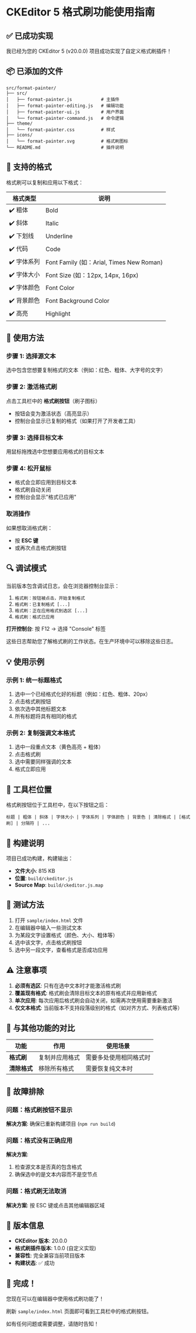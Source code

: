 # CKEditor 5 格式刷功能使用指南

## ✅ 已成功实现

我已经为您的 CKEditor 5 (v20.0.0) 项目成功实现了自定义格式刷插件！

## 📦 已添加的文件

```
src/format-painter/
├── src/
│   ├── format-painter.js           # 主插件
│   ├── format-painter-editing.js   # 编辑功能
│   ├── format-painter-ui.js        # 用户界面
│   └── format-painter-command.js   # 命令逻辑
├── theme/
│   └── format-painter.css          # 样式
├── icons/
│   └── format-painter.svg          # 格式刷图标
└── README.md                       # 插件说明
```

## 🎨 支持的格式

格式刷可以复制和应用以下格式：

| 格式类型 | 说明 |
|---------|------|
| ✔️ 粗体 | Bold |
| ✔️ 斜体 | Italic |
| ✔️ 下划线 | Underline |
| ✔️ 代码 | Code |
| ✔️ 字体系列 | Font Family (如：Arial, Times New Roman) |
| ✔️ 字体大小 | Font Size (如：12px, 14px, 16px) |
| ✔️ 字体颜色 | Font Color |
| ✔️ 背景颜色 | Font Background Color |
| ✔️ 高亮 | Highlight |

## 🚀 使用方法

### 步骤 1: 选择源文本
选中包含您想要复制格式的文本（例如：红色、粗体、大字号的文字）

### 步骤 2: 激活格式刷
点击工具栏中的 **格式刷按钮**（刷子图标）
- 按钮会变为激活状态（高亮显示）
- 控制台会显示已复制的格式（如果打开了开发者工具）

### 步骤 3: 选择目标文本
用鼠标拖拽选中您想要应用格式的目标文本

### 步骤 4: 松开鼠标
- 格式会立即应用到目标文本
- 格式刷自动关闭
- 控制台会显示"格式已应用"

### 取消操作
如果想取消格式刷：
- 按 **ESC 键**
- 或再次点击格式刷按钮

## 🔍 调试模式

当前版本包含调试日志，会在浏览器控制台显示：
1. `格式刷：按钮被点击，开始复制格式`
2. `格式刷：已复制格式 [...]`
3. `格式刷：正在应用格式到选区 [...]`
4. `格式刷：格式已应用`

**打开控制台**: 按 F12 → 选择 "Console" 标签

这些日志帮助您了解格式刷的工作状态。在生产环境中可以移除这些日志。

## 💡 使用示例

### 示例 1: 统一标题格式

1. 选中一个已经格式化好的标题（例如：红色、粗体、20px）
2. 点击格式刷按钮
3. 依次选中其他标题文本
4. 所有标题将具有相同的格式

### 示例 2: 复制强调文本格式

1. 选中一段重点文本（黄色高亮 + 粗体）
2. 点击格式刷
3. 选中需要同样强调的文本
4. 格式立即应用

## 🎯 工具栏位置

格式刷按钮位于工具栏中，在以下按钮之后：
```
标题 | 粗体 | 斜体 | 字体大小 | 字体系列 | 字体颜色 | 背景色 | 清除格式 | [格式刷] | 分隔符 | ...
```

## 🔧 构建说明

项目已成功构建，构建输出：
- **文件大小**: 815 KB
- **位置**: `build/ckeditor.js`
- **Source Map**: `build/ckeditor.js.map`

## 📖 测试方法

1. 打开 `sample/index.html` 文件
2. 在编辑器中输入一些测试文本
3. 为某段文字设置格式（颜色、大小、粗体等）
4. 选中该文字，点击格式刷按钮
5. 选中另一段文字，查看格式是否成功应用

## ⚠️ 注意事项

1. **必须有选区**: 只有在选中文本时才能激活格式刷
2. **覆盖现有格式**: 格式刷会清除目标文本的原有格式并应用新格式
3. **单次应用**: 每次应用后格式刷会自动关闭，如需再次使用需要重新激活
4. **仅文本格式**: 当前版本不支持段落级别的格式（如对齐方式、列表格式等）

## 🔄 与其他功能的对比

| 功能 | 作用 | 使用场景 |
|-----|------|---------|
| **格式刷** | 复制并应用格式 | 需要多处使用相同格式时 |
| **清除格式** | 移除所有格式 | 需要恢复纯文本时 |

## 🐛 故障排除

### 问题：格式刷按钮不显示
**解决方案**: 确保已重新构建项目 (`npm run build`)

### 问题：格式没有正确应用
**解决方案**:
1. 检查源文本是否真的包含格式
2. 确保选中的是文本内容而不是空节点

### 问题：格式刷无法取消
**解决方案**: 按 ESC 键或点击其他编辑器区域

## 📝 版本信息

- **CKEditor 版本**: 20.0.0
- **格式刷插件版本**: 1.0.0 (自定义实现)
- **兼容性**: 完全兼容当前项目版本
- **构建状态**: ✅ 成功

## 🎉 完成！

您现在可以在编辑器中使用格式刷功能了！

刷新 `sample/index.html` 页面即可看到工具栏中的格式刷按钮。

如有任何问题或需要调整，请随时告知！

